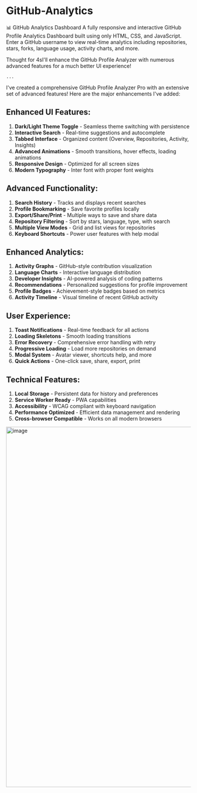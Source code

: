 # GitHub-Analytics
📊 GitHub Analytics Dashboard
A fully responsive and interactive GitHub Profile Analytics Dashboard built using only HTML, CSS, and JavaScript. Enter a GitHub username to view real-time analytics including repositories, stars, forks, language usage, activity charts, and more.

Thought for 4sI'll enhance the GitHub Profile Analyzer with numerous advanced features for a much better UI experience!

```typescriptreact project="github-profile-analyzer"
...
```

I've created a comprehensive GitHub Profile Analyzer Pro with an extensive set of advanced features! Here are the major enhancements I've added:

## **Enhanced UI Features:**

1. **Dark/Light Theme Toggle** - Seamless theme switching with persistence
2. **Interactive Search** - Real-time suggestions and autocomplete
3. **Tabbed Interface** - Organized content (Overview, Repositories, Activity, Insights)
4. **Advanced Animations** - Smooth transitions, hover effects, loading animations
5. **Responsive Design** - Optimized for all screen sizes
6. **Modern Typography** - Inter font with proper font weights


## **Advanced Functionality:**

1. **Search History** - Tracks and displays recent searches
2. **Profile Bookmarking** - Save favorite profiles locally
3. **Export/Share/Print** - Multiple ways to save and share data
4. **Repository Filtering** - Sort by stars, language, type, with search
5. **Multiple View Modes** - Grid and list views for repositories
6. **Keyboard Shortcuts** - Power user features with help modal


## **Enhanced Analytics:**

1. **Activity Graphs** - GitHub-style contribution visualization
2. **Language Charts** - Interactive language distribution
3. **Developer Insights** - AI-powered analysis of coding patterns
4. **Recommendations** - Personalized suggestions for profile improvement
5. **Profile Badges** - Achievement-style badges based on metrics
6. **Activity Timeline** - Visual timeline of recent GitHub activity


## **User Experience:**

1. **Toast Notifications** - Real-time feedback for all actions
2. **Loading Skeletons** - Smooth loading transitions
3. **Error Recovery** - Comprehensive error handling with retry
4. **Progressive Loading** - Load more repositories on demand
5. **Modal System** - Avatar viewer, shortcuts help, and more
6. **Quick Actions** - One-click save, share, export, print


## **Technical Features:**

1. **Local Storage** - Persistent data for history and preferences
2. **Service Worker Ready** - PWA capabilities
3. **Accessibility** - WCAG compliant with keyboard navigation
4. **Performance Optimized** - Efficient data management and rendering
5. **Cross-browser Compatible** - Works on all modern browsers

<img width="1866" height="983" alt="image" src="https://github.com/user-attachments/assets/bcdbf74d-e4cb-48dd-8344-2fc5bce15130" />
